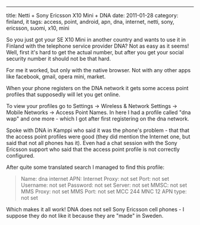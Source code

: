 ---
title: Netti + Sony Ericsson X10 Mini + DNA
date: 2011-01-28
category: finland, it
tags: access, point, android, apn, dna, internet, netti, sony, ericsson, suomi, x10, mini

So you just got your SE X10 Mini in another country and wants to use it in Finland with the telephone service provider DNA? Not as easy as it seems! Well, first it's hard to get the actual number, but after you get your social security number it should not be that hard.

For me it worked, but only with the native browser. Not with any other apps like facebook, gmail, opera mini, market.

When your phone registers on the DNA network it gets some access point profiles that supposedly will let you get online.

To view your profiles go to Settings -> Wireless & Network Settings -> Mobile Networks -> Access Point Names. In here I had a profile called "dna wap" and one more - which I got after first registering on the dna network.

Spoke with DNA in Kamppi who said it was the phone's problem - that that the access point profiles were good (they did mention the Internet one, but said that not all phones has it). Even had a chat session with the Sony Ericsson support who said that the access point profile is not correctly configured.

After quite some translated search I managed to find this profile:

> Name: dna internet APN: Internet Proxy: not set Port: not set Username: not set Password: not set Server: not set MMSC: not set MMS Proxy: not set MMS Port: not set MCC 244 MNC 12 APN type: not set

Which makes it all work! DNA does not sell Sony Ericsson cell phones - I suppose they do not like it because they are "made" in Sweden.
